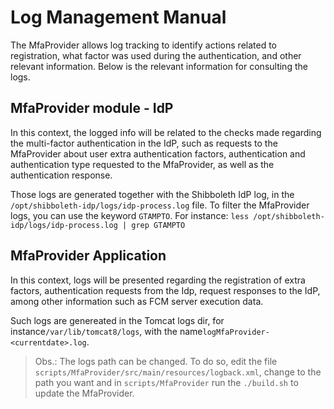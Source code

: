 # Log Management Manual

The MfaProvider allows log tracking to identify actions related to registration, what factor was used during the authentication, and other relevant information. 
Below is the relevant information for consulting the logs.

## MfaProvider module - IdP

In this context, the logged info will be related to the checks made regarding the multi-factor authentication in the IdP, such as requests to the MfaProvider about user extra authentication factors, authentication and authentication type requested to the MfaProvider, as well as the authentication response.

Those logs are generated together with the Shibboleth IdP log, in the `/opt/shibboleth-idp/logs/idp-process.log` file.
To filter the MfaProvider logs, you can use the keyword `GTAMPTO`.
For instance: `less /opt/shibboleth-idp/logs/idp-process.log | grep GTAMPTO`


## MfaProvider Application

In this context, logs will be presented regarding the registration of extra factors, authentication requests from the Idp, request responses to the IdP, among other information such as FCM server execution data.

Such logs are genereated in the Tomcat logs dir, for instance`/var/lib/tomcat8/logs`, with the name`logMfaProvider-<currentdate>.log`.

> Obs.: The logs path can be changed. To do so, edit the file `scripts/MfaProvider/src/main/resources/logback.xml`, change to the path you want and in `scripts/MfaProvider` run the `./build.sh` to update the MfaProvider.





